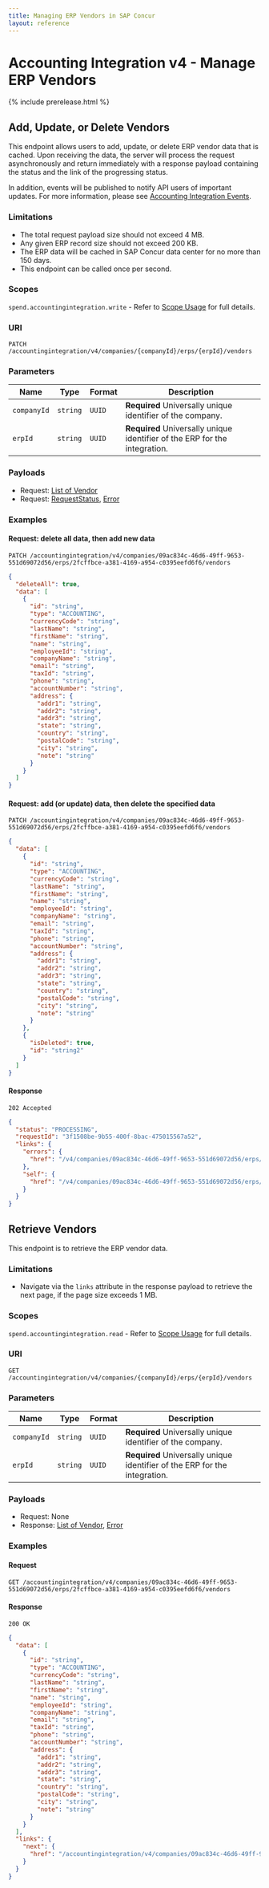```yaml
---
title: Managing ERP Vendors in SAP Concur
layout: reference
---
```


# Accounting Integration v4 - Manage ERP Vendors

{% include prerelease.html %}

## <a name="patch-vendors"></a>Add, Update, or Delete Vendors

This endpoint allows users to add, update, or delete ERP vendor data that is cached. Upon receiving the data, the server will process the request asynchronously and return immediately with a response payload containing the status and the link of the progressing status.

In addition, events will be published to notify API users of important updates. For more information, please see [Accounting Integration Events](/event-topics/event-subscription-topic-accountingintegration.html).

### Limitations

* The total request payload size should not exceed 4 MB.
* Any given ERP record size should not exceed 200 KB.
* The ERP data will be cached in SAP Concur data center for no more than 150 days.
* This endpoint can be called once per second.

### Scopes

`spend.accountingintegration.write` - Refer to [Scope Usage](./v4.accountingintegration-get-started.html#scope-usage) for full details.

### URI

```shell
PATCH /accountingintegration/v4/companies/{companyId}/erps/{erpId}/vendors
```

### Parameters

Name|Type|Format|Description
---|---|---|---
`companyId`|`string`|`UUID`|**Required** Universally unique identifier of the company.
`erpId`|`string`|`UUID`|**Required** Universally unique identifier of the ERP for the integration.

### Payloads

* Request: [List of Vendor](./v4.accountingintegration-schema.html#list-of-vendor)
* Request: [RequestStatus](./v4.accountingintegration-schema.html#request-status), [Error](./v4.accountingintegration-schema.html#schema-error)

### Examples

#### Request: delete all data, then add new data

```shell
PATCH /accountingintegration/v4/companies/09ac834c-46d6-49ff-9653-551d69072d56/erps/2fcffbce-a381-4169-a954-c0395eefd6f6/vendors
```

```json
{
  "deleteAll": true,
  "data": [
    {
      "id": "string",
      "type": "ACCOUNTING",
      "currencyCode": "string",
      "lastName": "string",
      "firstName": "string",
      "name": "string",
      "employeeId": "string",
      "companyName": "string",
      "email": "string",
      "taxId": "string",
      "phone": "string",
      "accountNumber": "string",
      "address": {
        "addr1": "string",
        "addr2": "string",
        "addr3": "string",
        "state": "string",
        "country": "string",
        "postalCode": "string",
        "city": "string",
        "note": "string"
      }
    }
  ]
}
```

#### Request: add (or update) data, then delete the specified data

```shell
PATCH /accountingintegration/v4/companies/09ac834c-46d6-49ff-9653-551d69072d56/erps/2fcffbce-a381-4169-a954-c0395eefd6f6/vendors
```

```json
{
  "data": [
    {
      "id": "string",
      "type": "ACCOUNTING",
      "currencyCode": "string",
      "lastName": "string",
      "firstName": "string",
      "name": "string",
      "employeeId": "string",
      "companyName": "string",
      "email": "string",
      "taxId": "string",
      "phone": "string",
      "accountNumber": "string",
      "address": {
        "addr1": "string",
        "addr2": "string",
        "addr3": "string",
        "state": "string",
        "country": "string",
        "postalCode": "string",
        "city": "string",
        "note": "string"
      }
    },    
    {
      "isDeleted": true,
      "id": "string2"
    }
  ]
}
```

#### Response

```shell
202 Accepted
```

```json
{
  "status": "PROCESSING",
  "requestId": "3f1508be-9b55-400f-8bac-475015567a52",
  "links": {
    "errors": {
      "href": "/v4/companies/09ac834c-46d6-49ff-9653-551d69072d56/erps/2fcffbce-a381-4169-a954-c0395eefd6f6/requests/3f1508be-9b55-400f-8bac-475015567a52/errors"
    },
    "self": {
      "href": "/v4/companies/09ac834c-46d6-49ff-9653-551d69072d56/erps/2fcffbce-a381-4169-a954-c0395eefd6f6/requests/3f1508be-9b55-400f-8bac-475015567a52"
    }
  }
}
```

## <a name="get-vendors"></a>Retrieve Vendors

This endpoint is to retrieve the ERP vendor data.

### Limitations

* Navigate via the `links` attribute in the response payload to retrieve the next page, if the page size exceeds 1 MB.

### Scopes

`spend.accountingintegration.read` - Refer to [Scope Usage](./v4.accountingintegration-get-started.html#scope-usage) for full details.

### URI

```shell
GET /accountingintegration/v4/companies/{companyId}/erps/{erpId}/vendors
```

### Parameters

Name|Type|Format|Description
---|---|---|---
`companyId`|`string`|`UUID`|**Required** Universally unique identifier of the company.
`erpId`|`string`|`UUID`|**Required** Universally unique identifier of the ERP for the integration.

### Payloads

* Request: None
* Response: [List of Vendor](./v4.accountingintegration-schema.html#list-of-vendor), [Error](./v4.accountingintegration-schema.html#schema-error)

### Examples

#### Request

```shell
GET /accountingintegration/v4/companies/09ac834c-46d6-49ff-9653-551d69072d56/erps/2fcffbce-a381-4169-a954-c0395eefd6f6/vendors
```

#### Response

```shell
200 OK
```

```json
{
  "data": [
    {
      "id": "string",
      "type": "ACCOUNTING",
      "currencyCode": "string",
      "lastName": "string",
      "firstName": "string",
      "name": "string",
      "employeeId": "string",
      "companyName": "string",
      "email": "string",
      "taxId": "string",
      "phone": "string",
      "accountNumber": "string",
      "address": {
        "addr1": "string",
        "addr2": "string",
        "addr3": "string",
        "state": "string",
        "country": "string",
        "postalCode": "string",
        "city": "string",
        "note": "string"
      }
    }
  ],
  "links": {
    "next": {
      "href": "/accountingintegration/v4/companies/09ac834c-46d6-49ff-9653-551d69072d56/erps/2fcffbce-a381-4169-a954-c0395eefd6f6/vendors?next=string"
    }
  }  
}
```
